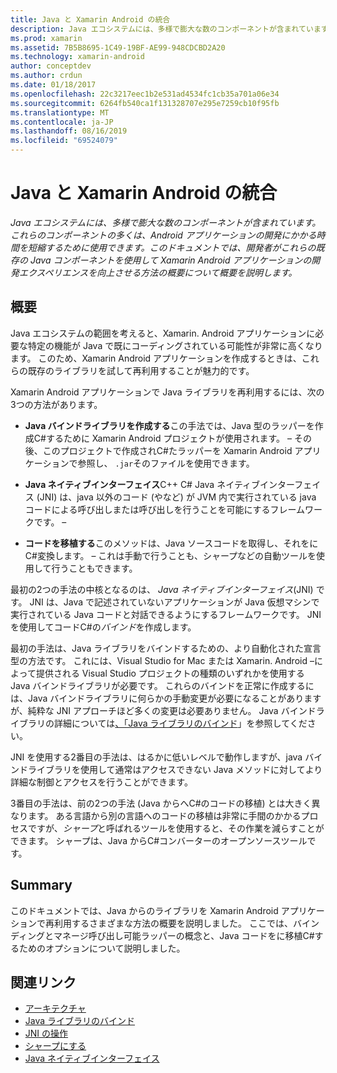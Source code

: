 ```yaml
---
title: Java と Xamarin Android の統合
description: Java エコシステムには、多様で膨大な数のコンポーネントが含まれています。 これらのコンポーネントの多くは、Android アプリケーションの開発にかかる時間を短縮するために使用できます。 このドキュメントでは、開発者がこれらの既存の Java コンポーネントを使用して Xamarin Android アプリケーションの開発エクスペリエンスを向上させる方法の概要について概要を説明します。
ms.prod: xamarin
ms.assetid: 7B5B8695-1C49-19BF-AE99-948CDCBD2A20
ms.technology: xamarin-android
author: conceptdev
ms.author: crdun
ms.date: 01/18/2017
ms.openlocfilehash: 22c3217eec1b2e531ad4534fc1cb35a701a06e34
ms.sourcegitcommit: 6264fb540ca1f131328707e295e7259cb10f95fb
ms.translationtype: MT
ms.contentlocale: ja-JP
ms.lasthandoff: 08/16/2019
ms.locfileid: "69524079"
---
```

# <a name="java-integration-with-xamarinandroid"></a>Java と Xamarin Android の統合

_Java エコシステムには、多様で膨大な数のコンポーネントが含まれています。これらのコンポーネントの多くは、Android アプリケーションの開発にかかる時間を短縮するために使用できます。このドキュメントでは、開発者がこれらの既存の Java コンポーネントを使用して Xamarin Android アプリケーションの開発エクスペリエンスを向上させる方法の概要について概要を説明します。_

## <a name="overview"></a>概要

Java エコシステムの範囲を考えると、Xamarin. Android アプリケーションに必要な特定の機能が Java で既にコーディングされている可能性が非常に高くなります。 このため、Xamarin Android アプリケーションを作成するときは、これらの既存のライブラリを試して再利用することが魅力的です。

Xamarin Android アプリケーションで Java ライブラリを再利用するには、次の3つの方法があります。 

- **Java バインドライブラリを作成する**この手法では、Java 型のラッパーを作成C#するために Xamarin Android プロジェクトが使用されます。 &ndash; その後、このプロジェクトで作成されC#たラッパーを Xamarin Android アプリケーションで参照し、 `.jar`そのファイルを使用できます。 

- **Java ネイティブインターフェイス**C++ C# Java ネイティブインターフェイス (JNI) は、java 以外のコード (やなど) が JVM 内で実行されている java コードによる呼び出しまたは呼び出しを行うことを可能にするフレームワークです。 &ndash; 

- **コードを移植する**このメソッドは、Java ソースコードを取得し、それをにC#変換します。 &ndash; これは手動で行うことも、シャープなどの自動ツールを使用して行うこともできます。 

最初の2つの手法の中核となるのは、 *Java ネイティブインターフェイス*(JNI) です。 JNI は、Java で記述されていないアプリケーションが Java 仮想マシンで実行されている Java コードと対話できるようにするフレームワークです。 JNI を使用してコードC#の*バインド*を作成します。 

最初の手法は、Java ライブラリをバインドするための、より自動化された宣言型の方法です。 これには、Visual Studio for Mac または Xamarin. Android &ndash;によって提供される Visual Studio プロジェクトの種類のいずれかを使用する Java バインドライブラリが必要です。 これらのバインドを正常に作成するには、Java バインドライブラリに何らかの手動変更が必要になることがありますが、純粋な JNI アプローチほど多くの変更は必要ありません。 Java バインドライブラリの詳細については[、「Java ライブラリのバインド](~/android/platform/binding-java-library/index.md)」を参照してください。 

JNI を使用する2番目の手法は、はるかに低いレベルで動作しますが、java バインドライブラリを使用して通常はアクセスできない Java メソッドに対してより詳細な制御とアクセスを行うことができます。 

3番目の手法は、前の2つの手法 (Java からへC#のコードの移植) とは大きく異なります。 ある言語から別の言語へのコードの移植は非常に手間のかかるプロセスですが、*シャープ*と呼ばれるツールを使用すると、その作業を減らすことができます。 シャープは、Java からC#コンバーターのオープンソースツールです。 



## <a name="summary"></a>Summary

このドキュメントでは、Java からのライブラリを Xamarin Android アプリケーションで再利用するさまざまな方法の概要を説明しました。 ここでは、バインディングとマネージ呼び出し可能ラッパーの概念と、Java コードをに移植C#するためのオプションについて説明しました。 


## <a name="related-links"></a>関連リンク

- [アーキテクチャ](~/android/internals/architecture.md)
- [Java ライブラリのバインド](~/android/platform/binding-java-library/index.md)
- [JNI の操作](~/android/platform/java-integration/working-with-jni.md)
- [シャープにする](https://github.com/slluis/sharpen)
- [Java ネイティブインターフェイス](http://docs.oracle.com/javase/7/docs/technotes~/jni/index.html)
